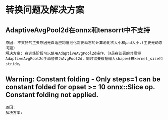 # **转换问题及解决方案**

## **AdaptiveAvgPool2d在onnx和tensorrt中不支持**
```
原因: 不支持的主要原因是自适应均值池化需要动态的计算池化核大小和pad大小.(主要是动态问题)
解决方案: 在训练阶段可以使用AdaptiveAvgPool2d操作，但是在部署的时候将AdaptiveAvgPool2d手动替换为AvgPool2d，同时需要根据输入shape计算kernel_size和stride。
```

## **Warning: Constant folding - Only steps=1 can be constant folded for opset >= 10 onnx::Slice op. Constant folding not applied.**
```
原因:
解决方案:
```